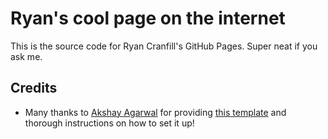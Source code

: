 # Ryan's cool page on the internet

This is the source code for Ryan Cranfill's GitHub Pages. Super neat if you ask me.

## Credits

* Many thanks to [Akshay Agarwal](https://github.com/AkshayAgarwal007) for providing [this template](https://github.com/AkshayAgarwal007/Jekyll-Mono/) and thorough instructions on how to set it up!








  
